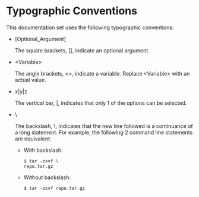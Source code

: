 # Typographic Conventions


This documentation set uses the following typographic conventions:

- [Optional_Argument]

  The square brackets, [], indicate an optional argument.

- \<Variable\>

  The angle brackets, \<\>, indicate a variable. Replace \<Variable\> with an actual value.

- x|y|z

  The vertical bar, \|, indicates that only 1 of the options can be selected.

- \\

  The backslash, \\, indicates that the new line followed is a continuance of a long statement. For example, the following 2 command line statements are equivalent:

  - With backslash:
    ```
    $ tar -zxvf \
    repo.tar.gz
    ```
  - Without backslash:
    ```
    $ tar -zxvf repo.tar.gz
    ```
